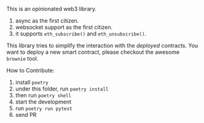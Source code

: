 This is an opinionated web3 library.

1. async as the first citizen.
2. websocket support as the first citizen.
3. it supports `eth_subscribe()` and `eth_unsubscribe()`.

This library tries to simplify the interaction with the *deployed* contracts. You want to deploy a new smart contract, please checkout the awesome `brownie` tool.

How to Contribute:

1. install `poetry`
2. under this folder, run `poetry install`
3. then run `poetry shell`
4. start the development
5. run `poetry run pytest`
6. send PR
